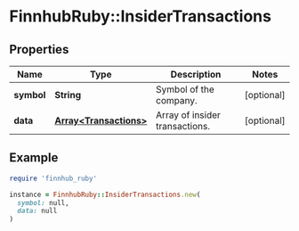 # FinnhubRuby::InsiderTransactions

## Properties

| Name | Type | Description | Notes |
| ---- | ---- | ----------- | ----- |
| **symbol** | **String** | Symbol of the company. | [optional] |
| **data** | [**Array&lt;Transactions&gt;**](Transactions.md) | Array of insider transactions. | [optional] |

## Example

```ruby
require 'finnhub_ruby'

instance = FinnhubRuby::InsiderTransactions.new(
  symbol: null,
  data: null
)
```

